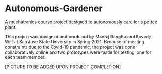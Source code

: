 # Autonomous-Gardener
A mechatronics course project designed to autonomously care for a potted plant. 

This project was designed and produced by Manraj Banghu and Beverly Wilt at San Jose State University in Spring 2021. Because of meeting constraints due to the Covid-19 pandemic, the project was done collaboratively online and two prototypes were made for testing, one for each team member.

[PICTURE TO BE ADDED UPON PROJECT COMPLETION]
